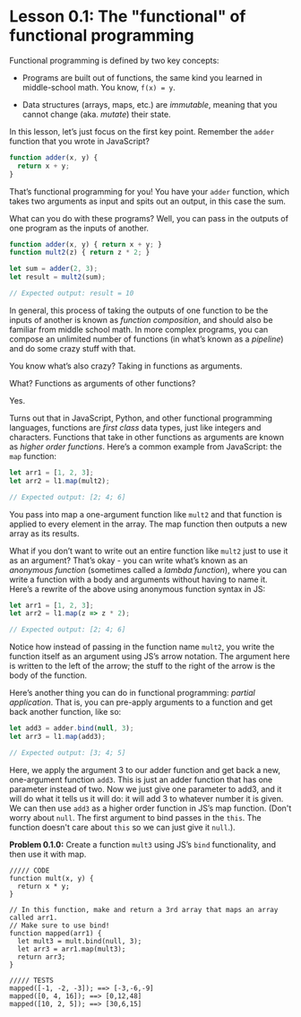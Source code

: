 # Lesson 0.1: The "functional" of functional programming

Functional programming is defined by two key concepts:

- Programs are built out of functions, the same kind you learned in middle-school math. You know, `f(x) = y`.

- Data structures (arrays, maps, etc.) are *immutable*, meaning that you cannot change (aka. _mutate_) their state.

In this lesson, let’s just focus on the first key point. Remember the `adder` function that you wrote in JavaScript?

```javascript
function adder(x, y) {
  return x + y;
}
```

That’s functional programming for you! You have your `adder` function, which takes two arguments as input and spits out an output, in this case the sum.

What can you do with these programs? Well, you can pass in the outputs of one program as the inputs of another.

```javascript
function adder(x, y) { return x + y; }
function mult2(z) { return z * 2; }

let sum = adder(2, 3);
let result = mult2(sum);

// Expected output: result = 10
```

In general, this process of taking the outputs of one function to be the inputs of another is known as _function composition_, and should also be familiar from middle school math. In more complex programs, you can compose an unlimited number of functions (in what’s known as a _pipeline_) and do some crazy stuff with that.

You know what’s also crazy? Taking in functions as arguments.

What? Functions as arguments of other functions?

Yes.

Turns out that in JavaScript, Python, and other functional programming languages, functions are _first class_ data types, just like integers and characters. Functions that take in other functions as arguments are known as _higher order functions_. Here’s a common example from JavaScript: the `map` function:
  
```javascript
let arr1 = [1, 2, 3];
let arr2 = l1.map(mult2);

// Expected output: [2; 4; 6]
```

You pass into map a one-argument function like `mult2` and that function is applied to every element in the array. The map function then outputs a new array as its results.

What if you don’t want to write out an entire function like `mult2` just to use it as an argument? That’s okay - you can write what’s known as an *anonymous function* (sometimes called a *lambda function*), where you can write a function with a body and arguments without having to name it. Here’s a rewrite of the above using anonymous function syntax in JS: 

```javascript
let arr1 = [1, 2, 3];
let arr2 = l1.map(z => z * 2);

// Expected output: [2; 4; 6]
```

Notice how instead of passing in the function name `mult2`, you write the function itself as an argument using JS’s arrow notation. The argument here is written to the left of the arrow; the stuff to the right of the arrow is the body of the function.

Here’s another thing you can do in functional programming: _partial application_. That is, you can pre-apply arguments to a function and get back another function, like so:
  
```javascript
let add3 = adder.bind(null, 3);
let arr3 = l1.map(add3);

// Expected output: [3; 4; 5]
```

Here, we apply the argument 3 to our adder function and get back a new, one-argument function `add3`. This is just an adder function that has one parameter instead of two. Now we just give one parameter to add3, and it will do what it tells us it will do: it will add 3 to whatever number it is given. We can then use `add3` as a higher order function in JS’s map function. (Don't worry about `null`. The first argument to bind passes in the `this`. The function doesn't care about `this` so we can just give it `null`.).
  
**Problem 0.1.0:** Create a function `mult3` using JS’s `bind` functionality, and then use it with map.

```problem
///// CODE
function mult(x, y) {
  return x * y;
}

// In this function, make and return a 3rd array that maps an array called arr1.
// Make sure to use bind!
function mapped(arr1) {
  let mult3 = mult.bind(null, 3);
  let arr3 = arr1.map(mult3);
  return arr3;
}

///// TESTS
mapped([-1, -2, -3]); ==> [-3,-6,-9]
mapped([0, 4, 16]); ==> [0,12,48]
mapped([10, 2, 5]); ==> [30,6,15]
```
